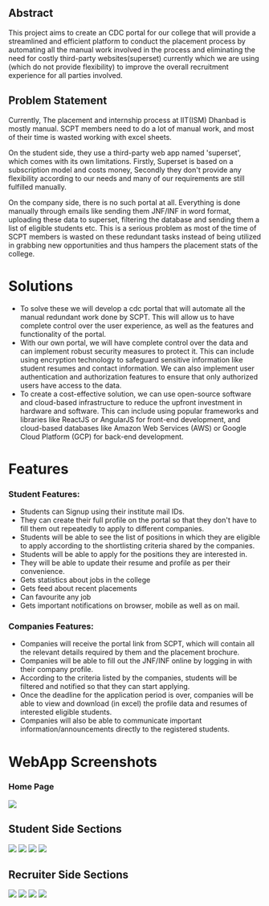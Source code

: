 ## Abstract
This project aims to create an CDC portal for our college that will provide a streamlined
and efficient platform to conduct the placement process by automating all the manual work involved in the process and eliminating the need for costly third-party websites(superset) currently which we are using (which do not provide flexibility) to improve the overall recruitment experience for all parties involved.

## Problem Statement
Currently, The placement and internship process at IIT(ISM) Dhanbad is mostly manual. SCPT members need to do a lot of manual work, and most of their time is wasted working with excel sheets.

On the student side, they use a third-party web app named 'superset', which comes with its own limitations.
Firstly, Superset is based on a subscription model and costs money, Secondly they don't provide any flexibility according to our needs and many of our requirements are still fulfilled manually.

On the company side, there is no such portal at all. Everything is done manually
through emails like sending them JNF/INF in word format, uploading these data to
superset, filtering the database and sending them a list of eligible students etc.
This is a serious problem as most of the time of SCPT members is wasted on these
redundant tasks instead of being utilized in grabbing new opportunities and thus
hampers the placement stats of the college.

# Solutions
* To solve these we will develop a cdc portal that will automate all the manual redundant work done by SCPT. This will allow us to have complete control over the user experience, as well as the features and functionality of the portal.
* With our own portal, we will have complete control over the data and can implement robust security measures to protect it. This can include using encryption technology to safeguard sensitive information like student resumes and contact information. We can also implement user authentication and authorization features to ensure that only authorized users have access to the data.
* To create a cost-effective solution, we can use open-source software and cloud-based infrastructure to reduce the upfront investment in hardware and software. This can include using popular frameworks and libraries like ReactJS or AngularJS for front-end development, and cloud-based databases like Amazon Web Services (AWS) or Google Cloud Platform (GCP) for back-end development. 

# Features

### Student Features:
* Students can Signup using their institute mail IDs.
* They can create their full profile on the portal so that they don't have to fill
them out repeatedly to apply to different companies.
* Students will be able to see the list of positions in which they are eligible to
apply according to the shortlisting criteria shared by the companies.
* Students will be able to apply for the positions they are interested in.
* They will be able to update their resume and profile as per their convenience.
* Gets statistics about jobs in the college
* Gets feed about recent placements
* Can favourite any job
* Gets important notifications on browser, mobile as well as on mail.

### Companies Features:
* Companies will receive the portal link from SCPT, which will contain all the
relevant details required by them and the placement brochure.
* Companies will be able to fill out the JNF/INF online by logging in with their
company profile.
* According to the criteria listed by the companies, students will be filtered
and notified so that they can start applying.
* Once the deadline for the application period is over, companies will be able
to view and download (in excel) the profile data and resumes of interested
eligible students.
* Companies will also be able to communicate important
information/announcements directly to the registered students.

# WebApp Screenshots

### Home Page
<img src="./Screenshots/home.png">

## Student Side Sections
<img src="./Screenshots/student dash.png">
<img src="./Screenshots/company profile.png">
<img src="./Screenshots/student profile.png">
<img src="./Screenshots/get notifications.png">

## Recruiter Side Sections
<img src="./Screenshots/company dash.png">
<img src="./Screenshots/company add job.png">
<img src="./Screenshots/view and download data.png">
<img src="./Screenshots/notify applicants.png">
